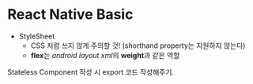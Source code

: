 # React Native Basic

* StyleSheet
  * CSS 처럼 쓰지 않게 주의할 것! (shorthand property는 지원하지 않는다)
  * **flex**는 *android layout xml*의 **weight**과 같은 역할



Stateless Component 작성 시 export 코드 작성해주기.
